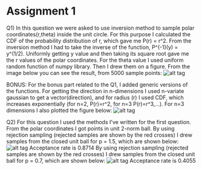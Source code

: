 # Assignment 1

Q1) In this question we were asked to use inversion method to sample polar coordinates(r,theta) inside the unit circle. For this purpose I calculated the CDF of the probability distribution of r, which gave me P(r) = r^2. From the inversion method I had to take the inverse of the function, P^(-1)(y) = y^(1/2). Uniformly getting y value and then taking its square root gave me the r values of the polar coordinates. For the theta value I used uniform random function of numpy library. Then I drew them on a figure. From the image below you can see the result, from 5000 sample points: 
![alt tag](https://github.com/metehandoyran/Assignment-1/blob/master/figure_1.png?raw=true) 

BONUS: For the bonus part related to the Q1, I added generic versions of the functions. For getting the direction in n-dimensions I used n-variate gaussian to get a vector(direction), and for radius (r) I used CDF, which increases exponentially (for n=2, P(r)=r^2, for n=3 P(r)=r^3,...). For n=3 dimensions I also plotted the figure below:
![alt tag](https://github.com/metehandoyran/Assignment-1/blob/master/figure_2.png?raw=true) 

Q2) For this question I used the methods I've written for the first question. From the polar coordinates I got points in unit 2-norm ball. By using rejection sampling (rejected samples are shown by the red crosses) I drew samples from the closed unit ball for p = 1.5, which are shown below:
![alt tag Acceptance rate is 0.8714](https://github.com/metehandoyran/Assignment-1/blob/master/figure_3.png?raw=true) 
By using rejection sampling (rejected samples are shown by the red crosses) I drew samples from the closed unit ball for p = 0.7, which are shown below:
![alt tag Acceptance rate is 0.4055](https://github.com/metehandoyran/Assignment-1/blob/master/figure_4.png?raw=true) 
